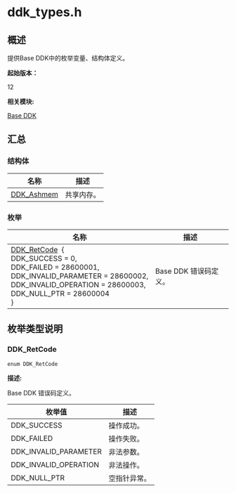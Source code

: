 # ddk_types.h


## 概述

提供Base DDK中的枚举变量、结构体定义。

**起始版本：**

12

**相关模块:**

[Base DDK](_base_ddk.md)


## 汇总


### 结构体

| 名称 | 描述 | 
| -------- | -------- |
| [DDK_Ashmem](_ddk_ashmem.md) | 共享内存。  | 


### 枚举

| 名称 | 描述 | 
| -------- | -------- |
| [DDK_RetCode](#ddk_retcode) &nbsp;{<br/>DDK_SUCCESS&nbsp;=&nbsp;0,<br/>DDK_FAILED&nbsp;=&nbsp;28600001,<br/>DDK_INVALID_PARAMETER&nbsp;=&nbsp;28600002,<br/>DDK_INVALID_OPERATION&nbsp;=&nbsp;28600003,<br/>DDK_NULL_PTR&nbsp;=&nbsp;28600004<br/>} | Base DDK 错误码定义。  | 


## 枚举类型说明


### DDK_RetCode 


```
enum DDK_RetCode 
```

**描述:**

Base DDK 错误码定义。

| 枚举值 | 描述 |
| -------- | -------- |
| DDK_SUCCESS | 操作成功。 |
| DDK_FAILED | 操作失败。 |
| DDK_INVALID_PARAMETER | 非法参数。 |
| DDK_INVALID_OPERATION | 非法操作。 |
| DDK_NULL_PTR | 空指针异常。 |